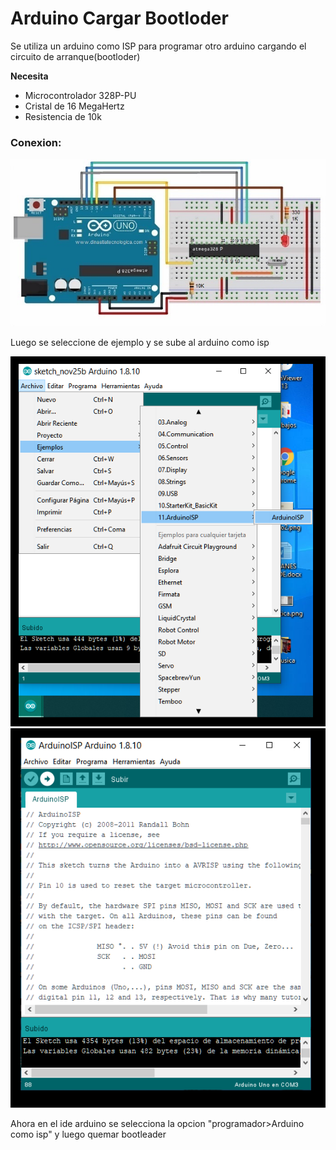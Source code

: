 # Arduino Cargar Bootloder

Se utiliza un arduino como ISP para programar otro arduino cargando el circuito de arranque(bootloder)

**Necesita**
* Microcontrolador 328P-PU
* Cristal de 16 MegaHertz
* Resistencia de 10k

### Conexion:

<img src="https://github.com/IDiegoUlises/Arduino-Cargar-Bootloder/blob/master/images/Arduino-Como-ISP.jpeg" />

Luego se seleccione de ejemplo y se sube al arduino como isp 

<img src="https://github.com/IDiegoUlises/Arduino-Cargar-Bootloder/blob/master/images/Ejemplo-Arduino-Como-ISP-Con-Fondo-Negro.png" />

<img src="https://github.com/IDiegoUlises/Arduino-Cargar-Bootloder/blob/master/images/Subir-programa-Arduino-Como-ISP-Con.Fondo-Negro.png" />





Ahora en el ide arduino se selecciona la opcion "programador>Arduino como isp" y luego quemar bootleader
